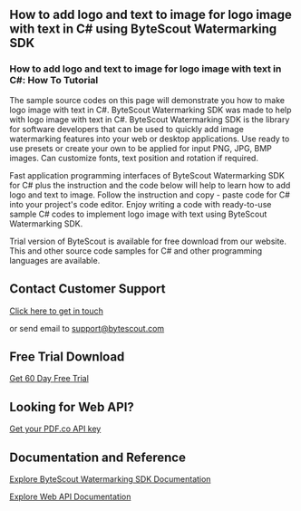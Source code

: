 ## How to add logo and text to image for logo image with text in C# using ByteScout Watermarking SDK

### How to add logo and text to image for logo image with text in C#: How To Tutorial

The sample source codes on this page will demonstrate you how to make logo image with text in C#. ByteScout Watermarking SDK was made to help with logo image with text in C#. ByteScout Watermarking SDK is the library for software developers that can be used to quickly add image watermarking features into your web or desktop applications. Use ready to use presets or create your own to be applied for input PNG, JPG, BMP images. Can customize fonts, text position and rotation if required.

Fast application programming interfaces of ByteScout Watermarking SDK for C# plus the instruction and the code below will help to learn how to add logo and text to image. Follow the instruction and copy - paste code for C# into your project's code editor. Enjoy writing a code with ready-to-use sample C# codes to implement logo image with text using ByteScout Watermarking SDK.

Trial version of ByteScout is available for free download from our website. This and other source code samples for C# and other programming languages are available.

## Contact Customer Support

[Click here to get in touch](https://bytescout.zendesk.com/hc/en-us/requests/new?subject=ByteScout%20Watermarking%20SDK%20Question)

or send email to [support@bytescout.com](mailto:support@bytescout.com?subject=ByteScout%20Watermarking%20SDK%20Question) 

## Free Trial Download

[Get 60 Day Free Trial](https://bytescout.com/download/web-installer?utm_source=github-readme)

## Looking for Web API? 

[Get your PDF.co API key](https://pdf.co/documentation/api?utm_source=github-readme)

## Documentation and Reference

[Explore ByteScout Watermarking SDK Documentation](https://bytescout.com/documentation/index.html?utm_source=github-readme)

[Explore Web API Documentation](https://pdf.co/documentation/api?utm_source=github-readme)